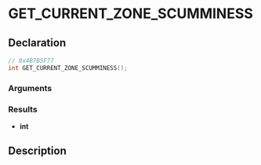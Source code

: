 # GET_CURRENT_ZONE_SCUMMINESS

## Declaration
```cpp
// 0x4B7B5F77
int GET_CURRENT_ZONE_SCUMMINESS();
```

### Arguments

### Results
- **int**

## Description
